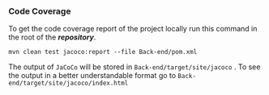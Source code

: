 ### Code Coverage
To get the code coverage report of the project locally run this command in the root of the **_repository_**.
```
mvn clean test jacoco:report --file Back-end/pom.xml
```
The output of `JaCoCo` will be stored in `Back-end/target/site/jacoco` . 
To see the output in a better understandable format go to `Back-end/target/site/jacoco/index.html`